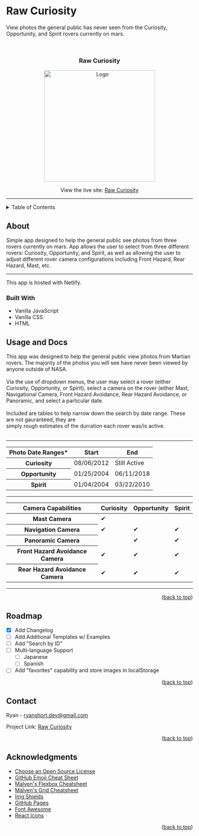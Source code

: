 # Raw Curiosity
View photos the general public has never seen from the Curiosity, Opportunity, and Spirit rovers currently on mars.

<div id="top"></div>

<!-- PROJECT LOGO -->

<br />

<h3 align="center">Raw Curiosity</h3>

<div align="center">
    <img src="https://github.com/RyanShort13110/raw_curiosity/blob/main/raw-curiosity-ani.gif" alt="Logo" width="300">
</div>

<div>
    <p align="center">View the live site: <a href="https://rawcuriosity.netlify.app/">Raw Curiosity</a></p>
</div>

---

<!-- TABLE OF CONTENTS -->
<details>
  <summary>Table of Contents</summary>
  <ol>
    <li>
      <a href="#about-the-project">About The Project</a>
      <ul>
        <li><a href="#built-with">Built With</a></li>
      </ul>
    </li>
    <li>
      <a href="#getting-started">Getting Started</a>
    </li>
    <li><a href="#usage">Usage</a></li>
    <li><a href="#roadmap">Roadmap</a></li>
    <li><a href="#contact">Contact</a></li>
    <li><a href="#acknowledgments">Acknowledgments</a></li>
  </ol>
</details>



<!-- ABOUT THE PROJECT -->
## About

Simple app designed to help the general public see photos from three rovers currently on mars.
App allows the user to select from three different rovers: Curiosity, Opportunity, and Spirit, as well as allowing the user to adjust different rover camera configurations including Front Hazard, Rear Hazard, Mast, etc. 

---
This app is hosted with Netlify.

### Built With


* Vanilla JavaScript
* Vanilla CSS
* HTML



<!-- USAGE EXAMPLES -->
## Usage and Docs

This app was designed to help the general public view photos from Martian rovers. 
The majority of the photos you will see have never been viewed by anyone outside of NASA.
<br>
<br>
Via the use of dropdown menus, the user may select a rover (either Curiosity, Opportunity, or Spirit), select a camera on the rover (either Mast, Navigational Camera, Front Hazard Avoidance, Rear Hazard Avoidance, or Panoramic, and select a particular date.<br>
<br>
Included are tables to help narrow down the search by date range. These are not gauranteed, they are<br>
simply rough estimates of the durration each rover was/is active.<br>
<br>

---
<table>
  <thead>
    <th>Photo Date Ranges*</th>
    <th>Start</th>
    <th>End</th>
  </thead>
  <tr>
    <th>Curiosity</th>
    <td>08/06/2012</td>
    <td>Still Active</td>
  </tr>
  <tr>
    <th>Opportunity</th>
    <td>01/25/2004</td>
    <td>06/11/2018</td>
  </tr>
  <tr>
    <th>Spirit</th>
    <td>01/04/2004</td>
    <td>03/22/2010</td>
  </tr>
</table>
          
---

<table>
  <thead>
    <th>Camera Capabilities</th>
    <th>Curiosity</th>
    <th>Opportunity</th>
    <th>Spirit</th>
  </thead>
  <tr>
    <th>Mast Camera</th>
    <td>✔</td>
    <td></td>
    <td></td>
  </tr>
  <tr>
    <th>Navigation Camera</th>
    <td>✔</td>
    <td>✔</td>
    <td>✔</td>
  </tr>
  <tr>
    <th>Panoramic Camera</th>
    <td></td>
    <td>✔</td>
    <td>✔</td>
  </tr>
  <tr>
    <th>Front Hazard Avoidance Camera</th>
    <td>✔</td>
    <td>✔</td>
    <td>✔</td>
  </tr>
  <tr>
    <th>Rear Hazard Avoidance Camera</th>
    <td>✔</td>
    <td>✔</td>
    <td>✔</td>
  </tr>
</table>

---

<p align="right">(<a href="#top">back to top</a>)</p>



<!-- ROADMAP -->
## Roadmap

- [x] Add Changelog
- [ ] Add Additional Templates w/ Examples
- [ ] Add "Search by ID"
- [ ] Multi-language Support
    - [ ] Japanese
    - [ ] Spanish
- [ ] Add "favorites" capability and store images in localStorage

<p align="right">(<a href="#top">back to top</a>)</p>



<!-- CONTACT -->
## Contact

Ryan - ryanshort.dev@gmail.com

Project Link: [Raw Curiosity](https://rawcuriosity.netlify.app/)

<p align="right">(<a href="#top">back to top</a>)</p>



<!-- ACKNOWLEDGMENTS -->
## Acknowledgments

* [Choose an Open Source License](https://choosealicense.com)
* [GitHub Emoji Cheat Sheet](https://www.webpagefx.com/tools/emoji-cheat-sheet)
* [Malven's Flexbox Cheatsheet](https://flexbox.malven.co/)
* [Malven's Grid Cheatsheet](https://grid.malven.co/)
* [Img Shields](https://shields.io)
* [GitHub Pages](https://pages.github.com)
* [Font Awesome](https://fontawesome.com)
* [React Icons](https://react-icons.github.io/react-icons/search)

<p align="right">(<a href="#top">back to top</a>)</p>


<!-- MARKDOWN LINKS & IMAGES -->
<!-- https://www.markdownguide.org/basic-syntax/#reference-style-links -->
[contributors-shield]: https://img.shields.io/github/contributors/othneildrew/Best-README-Template.svg?style=for-the-badge
[contributors-url]: https://github.com/othneildrew/Best-README-Template/graphs/contributors
[forks-shield]: https://img.shields.io/github/forks/othneildrew/Best-README-Template.svg?style=for-the-badge
[forks-url]: https://github.com/othneildrew/Best-README-Template/network/members
[stars-shield]: https://img.shields.io/github/stars/othneildrew/Best-README-Template.svg?style=for-the-badge
[stars-url]: https://github.com/othneildrew/Best-README-Template/stargazers
[issues-shield]: https://img.shields.io/github/issues/othneildrew/Best-README-Template.svg?style=for-the-badge
[issues-url]: https://github.com/othneildrew/Best-README-Template/issues
[license-shield]: https://img.shields.io/github/license/othneildrew/Best-README-Template.svg?style=for-the-badge
[license-url]: https://github.com/othneildrew/Best-README-Template/blob/master/LICENSE.txt
[linkedin-shield]: https://img.shields.io/badge/-LinkedIn-black.svg?style=for-the-badge&logo=linkedin&colorB=555
[linkedin-url]: https://linkedin.com/in/othneildrew
[product-screenshot]: images/screenshot.png

